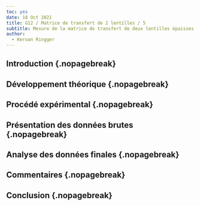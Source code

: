 ```yaml
---
toc: yes
date: 18 Oct 2021
title: G12 / Matrice de transfert de 2 lentilles / 5
subtitle: Mesure de la matrice de transfert de deux lentilles épaisses
author:
  - Keroan Ringger
---
```


## Introduction {.nopagebreak}

## Développement théorique {.nopagebreak}

## Procédé expérimental {.nopagebreak}

## Présentation des données brutes {.nopagebreak}

## Analyse des données finales {.nopagebreak}

## Commentaires {.nopagebreak}

## Conclusion {.nopagebreak}
